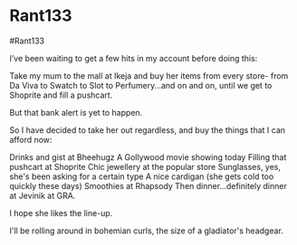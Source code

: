 # Rant133

#Rant133

I’ve been waiting to get a few hits in my account before doing this:

Take my mum to the mall at Ikeja and buy her items from every store- from Da Viva to Swatch to Slot to Perfumery…and on and on, until we get to Shoprite and fill a pushcart.

But that bank alert is yet to happen.

So I have decided to take her out regardless, and buy the things that I can afford now:

Drinks and gist at Bheehugz
A Gollywood movie showing today
Filling that pushcart at Shoprite
Chic jewellery at the popular store
Sunglasses, yes, she's been asking for a certain type
A nice cardigan (she gets cold too quickly these days)
Smoothies at Rhapsody
Then dinner…definitely dinner at Jevinik at GRA.

I hope she likes the line-up.

I'll be rolling around in bohemian curls, the size of a gladiator's headgear.

